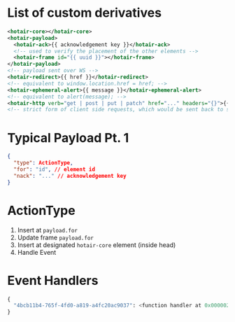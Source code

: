 # List of custom derivatives

```xml
<hotair-core></hotair-core>
<hotair-payload>
  <hotair-ack>{{ acknowledgement key }}</hotair-ack>
  <!-- used to verify the placement of the other elements -->
  <hotair-frame id="{{ uuid }}"></hotair-frame>
</hotair-payload>
<!-- payload sent over WS -->
<hotair-redirect>{{ href }}</hotair-redirect>
<!-- equivalent to window.location.href = href; -->
<hotair-ephemeral-alert>{{ message }}</hotair-ephemeral-alert>
<!-- equivalent to alert(message); -->
<hotair-http verb="get | post | put | patch" href="..." headers="{}">{{ body }}</hotair-http>
<!-- strict form of client side requests, which would be sent back to server -->
```

# Typical Payload Pt. 1

```json
{
  "type": ActionType,
  "for": "id", // element id
  "nack": "..." // acknowledgement key
}
```

# ActionType

1. Insert at `payload.for`
2. Update frame `payload.for`
3. Insert at designated `hotair-core` element (inside head)
4. Handle Event

# Event Handlers

```py
{
  "4bcb11b4-765f-4fd0-a819-a4fc20ac9037": <function handler at 0x00000274647B8160>
}
```
